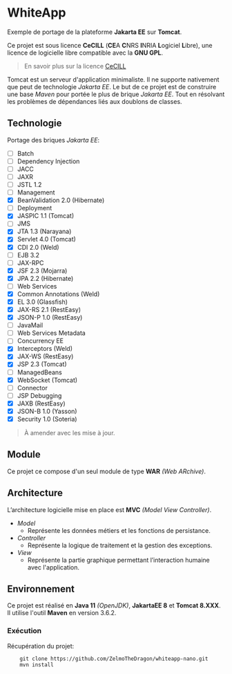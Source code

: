 # WhiteApp

Exemple de portage de la plateforme **Jakarta EE** sur **Tomcat**.

Ce projet est sous licence **CeCILL** (**CE**A **C**NRS **I**NRIA **L**ogiciel **L**ibre),
une licence de logicielle libre compatible avec la **GNU GPL**.

> En savoir plus sur la licence [CeCILL](http://cecill.info/index.fr.html)

Tomcat est un serveur d'application minimaliste.
Il ne supporte nativement que peut de technologie *Jakarta EE*.
Le but de ce projet est de construire une base *Maven* pour portée le plus de brique *Jakarta EE*.
Tout en résolvant les problèmes de dépendances liés aux doublons de classes.

## Technologie

Portage des briques *Jakarta EE*:
* [ ] Batch
* [ ] Dependency Injection
* [ ] JACC
* [ ] JAXR
* [ ] JSTL 1.2
* [ ] Management
* [x] BeanValidation 2.0 (Hibernate)
* [ ] Deployment
* [x] JASPIC 1.1 (Tomcat)
* [ ] JMS
* [x] JTA 1.3 (Narayana)
* [x] Servlet 4.0 (Tomcat)
* [x] CDI 2.0 (Weld)
* [ ] EJB 3.2
* [ ] JAX-RPC
* [x] JSF 2.3 (Mojarra)
* [x] JPA 2.2 (Hibernate)
* [ ] Web Services
* [x] Common Annotations (Weld)
* [x] EL 3.0 (Glassfish)
* [x] JAX-RS 2.1 (RestEasy)
* [x] JSON-P 1.0 (RestEasy)
* [ ] JavaMail
* [ ] Web Services Metadata
* [ ] Concurrency EE
* [x] Interceptors (Weld)
* [x] JAX-WS (RestEasy)
* [x] JSP 2.3 (Tomcat)
* [ ] ManagedBeans
* [x] WebSocket (Tomcat)
* [ ] Connector
* [ ] JSP Debugging
* [x] JAXB (RestEasy)
* [x] JSON-B 1.0 (Yasson)
* [x] Security 1.0 (Soteria)

> À amender avec les mise à jour.

## Module

Ce projet ce compose d'un seul module de type **WAR** *(Web ARchive)*.
   
## Architecture

L’architecture logicielle mise en place est **MVC** *(Model View Controller)*.

* *Model*
    * Représente les données métiers et les fonctions de persistance.
* *Controller*
    * Représente la logique de traitement et la gestion des exceptions.
* *View*
    * Représente la partie graphique permettant l’interaction humaine avec l'application.

## Environnement

Ce projet est réalisé en **Java 11** *(OpenJDK)*, **JakartaEE 8** et **Tomcat 8.XXX**.
Il utilise l'outil **Maven** en version 3.6.2.

### Exécution

Récupération du projet:
~~~
    git clone https://github.com/ZelmoTheDragon/whiteapp-nano.git
    mvn install
~~~
